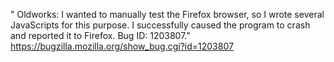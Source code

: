 " Oldworks:
I wanted to manually test the Firefox browser, so I wrote several JavaScripts for this purpose. I successfully caused the program to crash and reported it to Firefox. Bug ID: 1203807."
https://bugzilla.mozilla.org/show_bug.cgi?id=1203807
